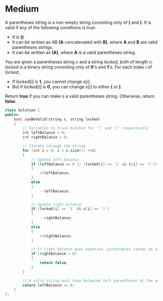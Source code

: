 # Medium

A parentheses string is a non-empty string consisting only of __(__ and __)__. It is valid if any of the following conditions is true:

- It is __()__.
- It can be written as AB __(A__ concatenated with __B)__, where __A__ and __B__ are valid parentheses strings.
- It can be written as __(A)__, where __A__ is a valid parentheses string.

You are given a parentheses string $s$ and a string $locked$, both of length $n$. $locked$ is a binary string consisting only of __0__'s and __1__'s. For each index $i$ of $locked$,

- If $locked[i]$ is __1__, you cannot change $s[i]$.
- But if $locked[i]$ is __0__, you can change $s[i]$ to either __(__ or __)__.

Return __true__ if you can make s a valid parentheses string. Otherwise, return __false__.

```cpp
class Solution {
public:
    bool canBeValid(string s, string locked) 
    {
        // Variables to track balance for '(' and ')' respectively
        int leftBalance = 0;
        int rightBalance = 0;

        // Iterate through the string
        for (int i = 0; i < s.size(); ++i) 
        {
            // Update left balance
            if (leftBalance == 0 || (locked[i] == '1' && s[i] == '(')) 
            {
                ++leftBalance;
            } 
            else 
            {
                --leftBalance;
            }

            // Update right balance
            if (locked[i] == '1' && s[i] == ')') 
            {
                --rightBalance;
            } 
            else 
            {
                ++rightBalance;
            }

            // If right balance goes negative, parentheses cannot be valid
            if (rightBalance < 0) 
            {
                return false;
            }
        }

        // A valid string must have balanced left parentheses at the end
        return leftBalance == 0;
    }
};
```
